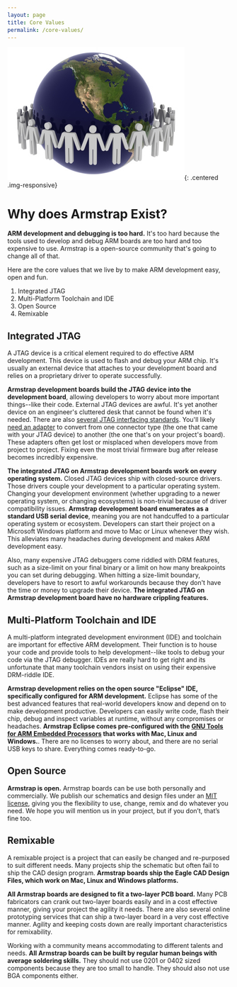 ```yaml
---
layout: page
title: Core Values
permalink: /core-values/
---
```


![Community](/img/pages/online-community.jpg){: .centered .img-responsive}

# Why does Armstrap Exist?

**ARM development and debugging is too hard.**  It's too hard because the tools used to develop and debug ARM boards are too hard and too expensive to use.  Armstrap is a open-source community that's going to change all of that.

Here are the core values that we live by to make ARM development easy, open and fun.

1. Integrated JTAG
2. Multi-Platform Toolchain and IDE
3. Open Source
4. Remixable


## Integrated JTAG

A JTAG device is a critical element required to do effective ARM development.  This device is used to flash and debug your ARM chip.  It's usually an external device that attaches to your development board and relies on a proprietary driver to operate successfully.

**Armstrap development boards build the JTAG device into the development board**, allowing developers to worry about more important things--like their code.  External JTAG devices are awful.  It's yet another device on an engineer's cluttered desk that cannot be found when it's needed.  There are also [several JTAG interfacing standards][1].  You'll likely [need an adapter][2] to convert from one connector type (the one that came with your JTAG device) to another (the one that's on your project's board).  These adapters often get lost or misplaced when developers move from project to project.  Fixing even the most trivial firmware bug after release becomes incredibly expensive.

**The integrated JTAG on Armstrap development boards work on every operating system.**  Closed JTAG devices ship with closed-source drivers.  Those drivers couple your development to a particular operating system.  Changing your development environment (whether upgrading to a newer operating system, or changing ecosystems) is non-trivial because of driver compatibility issues.  **Armstrap development board enumerates as a standard USB serial device**, meaning you are not handcuffed to a particular operating system or ecosystem.  Developers can start their project on a Microsoft Windows platform and move to Mac or Linux whenever they wish.  This alleviates many headaches during development and makes ARM development easy.

Also, many expensive JTAG debuggers come riddled with DRM features, such as a size-limit on your final binary or a limit on how many breakpoints you can set during debugging.  When hitting a size-limit boundary, developers have to resort to awful workarounds because they don't have the time or money to upgrade their device.  **The integrated JTAG on Armstrap development board have no hardware crippling features.**

## Multi-Platform Toolchain and IDE

A multi-platform integrated development environment (IDE) and toolchain are important for effective ARM development.  Their function is to house your code and provide tools to help development--like tools to debug your code via the JTAG debugger.  IDEs are really hard to get right and its unfortunate that many toolchain vendors insist on using their expensive DRM-riddle IDE.

**Armstrap development relies on the open source "Eclipse" IDE, specifically configured for ARM development.**  Eclipse has some of the best advanced features that real-world developers know and depend on to make development productive.  Developers can easily write code, flash their chip, debug and inspect variables at runtime, without any compromises or headaches.  **Armstrap Eclipse comes pre-configured with the [GNU Tools for ARM Embedded Processors][3] that works with Mac, Linux and Windows.**.  There are no licenses to worry about, and there are no serial USB keys to share.  Everything comes ready-to-go.

## Open Source

**Armstrap is open.** Armstrap boards can be use both personally and commercially.  We publish our schematics and design files under an [MIT license][4], giving you the flexibility to use, change, remix and do whatever you need. We hope you will mention us in your project, but if you don’t, that’s fine too.

## Remixable

A remixable project is a project that can easily be changed and re-purposed to suit different needs.  Many projects ship the schematic but often fail to ship the CAD design program.  **Armstrap boards ship the Eagle CAD Design Files, which work on Mac, Linux and Windows platforms.**

**All Armstrap boards are designed to fit a two-layer PCB board.** Many PCB fabricators can crank out two-layer boards easily and in a cost effective manner, giving your project the agility it needs. There are also several online prototyping services that can ship a two-layer board in a very cost effective manner. Agility and keeping costs down are really important characteristics for remixability.

Working with a community means accommodating to different talents and needs. **All Armstrap boards can be built by regular human beings with average soldering skills.** They should not use 0201 or 0402 sized components because they are too small to handle. They should also not use BGA components either.


[1]: http://www.keil.com/support/man/docs/ulink2/ulink2_hw_connectors.htm
[2]: http://www.mouser.com/ProductDetail/Segger-Microcontroller/J-Link-9-Pin-Cortex-M-Adapter/?qs=%2fha2pyFadugZ0p1WCusI2WIJx5gxCpe%2fsoQL3CwsvdEMANcPDBQJ%2fg%3d%3d
[3]: https://launchpad.net/gcc-arm-embedded
[4]: http://opensource.org/licenses/MIT

